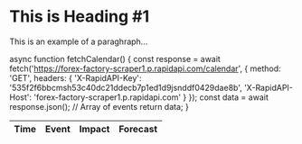 <html><body>

<head>
    <link rel="stylesheet" href="stylesheet.css">
    <h1>This is Heading #1</h1>
    <p>This is an example of a paraghraph...</p>
</head>

async function fetchCalendar() {
  const response = await fetch('https://forex-factory-scraper1.p.rapidapi.com/calendar', {
    method: 'GET',
    headers: {
      'X-RapidAPI-Key': '535f2f6bbcmsh53c40dc21ddecb7p1ed1d9jsnddf0429dae8b',
      'X-RapidAPI-Host': 'forex-factory-scraper1.p.rapidapi.com'
    }
  });
  const data = await response.json(); // Array of events
  return data;
}

<table id="calendar-table">
  <thead><tr><th>Time</th><th>Event</th><th>Impact</th><th>Forecast</th></tr></thead>
  <tbody id="events-body"></tbody>
</table>
<script>
  // After filtering, loop through filteredData and append rows
  filteredData.forEach(event => {
    document.getElementById('events-body').innerHTML += 
      `<tr><td>${event.time}</td><td>${event.title}</td><td>${event.impact}</td><td>${event.forecast}</td></tr>`;
  });
</script>

</body></html>
